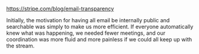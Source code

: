 https://stripe.com/blog/email-transparency

Initially, the motivation for having all email be internally public and searchable was simply to make us more efficient. If everyone automatically knew what was happening, we needed fewer meetings, and our coordination was more fluid and more painless if we could all keep up with the stream.
